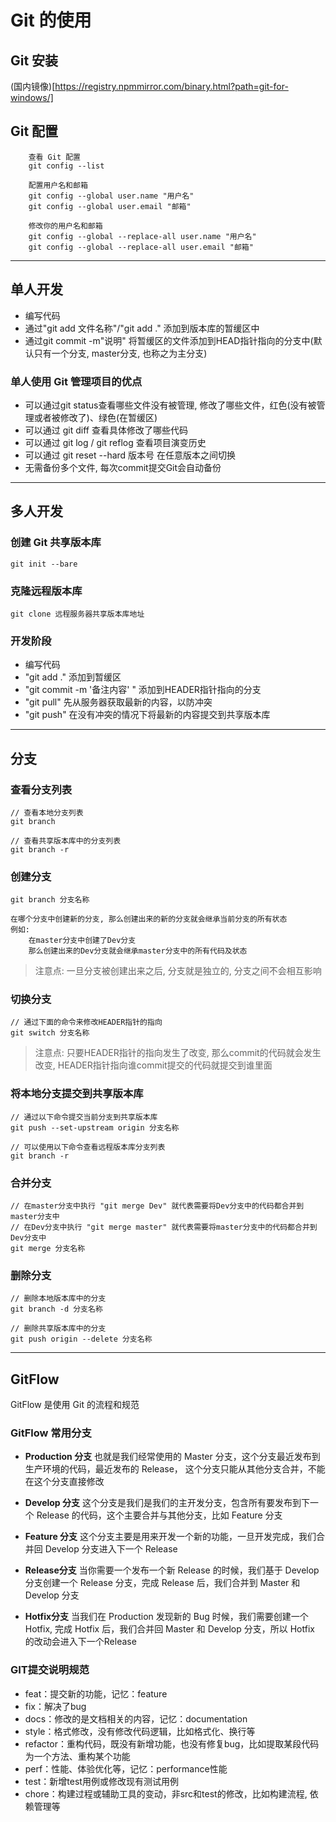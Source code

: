 # Git 的使用

## Git 安装

(国内镜像)[https://registry.npmmirror.com/binary.html?path=git-for-windows/]

## Git 配置

```
    查看 Git 配置
    git config --list

    配置用户名和邮箱
    git config --global user.name "用户名"
    git config --global user.email "邮箱"

    修改你的用户名和邮箱
    git config --global --replace-all user.name "用户名"
    git config --global --replace-all user.email "邮箱"
```

---

## 单人开发

- 编写代码
- 通过"git add 文件名称"/"git add ." 添加到版本库的暂缓区中
- 通过git commit -m"说明" 将暂缓区的文件添加到HEAD指针指向的分支中(默认只有一个分支, master分支, 也称之为主分支)

### 单人使用 Git 管理项目的优点

- 可以通过git status查看哪些文件没有被管理, 修改了哪些文件，红色(没有被管理或者被修改了)、绿色(在暂缓区)
- 可以通过 git diff 查看具体修改了哪些代码
- 可以通过 git log / git reflog 查看项目演变历史
- 可以通过 git reset --hard 版本号  在任意版本之间切换
- 无需备份多个文件, 每次commit提交Git会自动备份

---

## 多人开发

### 创建 Git 共享版本库

```git
git init --bare
```

### 克隆远程版本库

```
git clone 远程服务器共享版本库地址
```

### 开发阶段

- 编写代码
- "git add ." 添加到暂缓区
- "git commit -m '备注内容' " 添加到HEADER指针指向的分支
- "git pull" 先从服务器获取最新的内容，以防冲突
- "git push" 在没有冲突的情况下将最新的内容提交到共享版本库

---

## 分支

### 查看分支列表

```git
// 查看本地分支列表
git branch

// 查看共享版本库中的分支列表
git branch -r
```

### 创建分支

```git
git branch 分支名称

在哪个分支中创建新的分支, 那么创建出来的新的分支就会继承当前分支的所有状态
例如:
    在master分支中创建了Dev分支
    那么创建出来的Dev分支就会继承master分支中的所有代码及状态
```

> 注意点: 一旦分支被创建出来之后, 分支就是独立的, 分支之间不会相互影响


### 切换分支

```
// 通过下面的命令来修改HEADER指针的指向
git switch 分支名称
```

> 注意点: 只要HEADER指针的指向发生了改变, 那么commit的代码就会发生改变, HEADER指针指向谁commit提交的代码就提交到谁里面

### 将本地分支提交到共享版本库

```
// 通过以下命令提交当前分支到共享版本库
git push --set-upstream origin 分支名称

// 可以使用以下命令查看远程版本库分支列表
git branch -r
```

### 合并分支

```git
// 在master分支中执行 "git merge Dev" 就代表需要将Dev分支中的代码都合并到master分支中
// 在Dev分支中执行 "git merge master" 就代表需要将master分支中的代码都合并到Dev分支中
git merge 分支名称
```

### 删除分支

```git 
// 删除本地版本库中的分支
git branch -d 分支名称

// 删除共享版本库中的分支
git push origin --delete 分支名称
```
---

## GitFlow

GitFlow 是使用 Git 的流程和规范

### GitFlow 常用分支

- **Production 分支**
也就是我们经常使用的 Master 分支，这个分支最近发布到生产环境的代码，最近发布的 Release， 这个分支只能从其他分支合并，不能在这个分支直接修改

- **Develop 分支**
这个分支是我们是我们的主开发分支，包含所有要发布到下一个 Release 的代码，这个主要合并与其他分支，比如 Feature 分支

- **Feature 分支**
这个分支主要是用来开发一个新的功能，一旦开发完成，我们合并回 Develop 分支进入下一个 Release

- **Release分支**
当你需要一个发布一个新 Release 的时候，我们基于 Develop 分支创建一个 Release 分支，完成 Release 后，我们合并到 Master 和 Develop 分支

- **Hotfix分支**
当我们在 Production 发现新的 Bug 时候，我们需要创建一个 Hotfix, 完成 Hotfix 后，我们合并回 Master 和 Develop 分支，所以 Hotfix 的改动会进入下一个Release

### GIT提交说明规范

- feat：提交新的功能，记忆：feature
- fix：解决了bug
- docs：修改的是文档相关的内容，记忆：documentation
- style：格式修改，没有修改代码逻辑，比如格式化、换行等
- refactor：重构代码，既没有新增功能，也没有修复bug，比如提取某段代码为一个方法、重构某个功能
- perf：性能、体验优化等，记忆：performance性能
- test：新增test用例或修改现有测试用例
- chore：构建过程或辅助工具的变动，非src和test的修改，比如构建流程, 依赖管理等